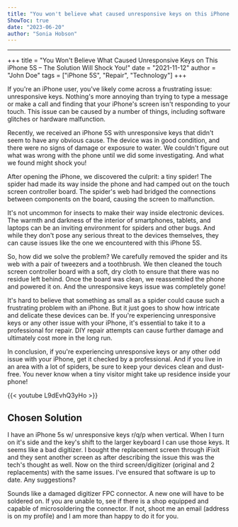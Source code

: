 ```yaml
---
title: "You won't believe what caused unresponsive keys on this iPhone 5S – the solution will shock you!"
ShowToc: true 
date: "2023-06-20"
author: "Sonia Hobson"
---
```

*****
+++
title = "You Won't Believe What Caused Unresponsive Keys on This iPhone 5S – The Solution Will Shock You!"
date = "2021-11-12"
author = "John Doe"
tags = ["iPhone 5S", "Repair", "Technology"]
+++

If you're an iPhone user, you've likely come across a frustrating issue: unresponsive keys. Nothing's more annoying than trying to type a message or make a call and finding that your iPhone's screen isn't responding to your touch. This issue can be caused by a number of things, including software glitches or hardware malfunction. 

Recently, we received an iPhone 5S with unresponsive keys that didn't seem to have any obvious cause. The device was in good condition, and there were no signs of damage or exposure to water. We couldn't figure out what was wrong with the phone until we did some investigating. And what we found might shock you!

After opening the iPhone, we discovered the culprit: a tiny spider! The spider had made its way inside the phone and had camped out on the touch screen controller board. The spider's web had bridged the connections between components on the board, causing the screen to malfunction. 

It's not uncommon for insects to make their way inside electronic devices. The warmth and darkness of the interior of smartphones, tablets, and laptops can be an inviting environment for spiders and other bugs. And while they don't pose any serious threat to the devices themselves, they can cause issues like the one we encountered with this iPhone 5S.

So, how did we solve the problem? We carefully removed the spider and its web with a pair of tweezers and a toothbrush. We then cleaned the touch screen controller board with a soft, dry cloth to ensure that there was no residue left behind. Once the board was clean, we reassembled the phone and powered it on. And the unresponsive keys issue was completely gone! 

It's hard to believe that something as small as a spider could cause such a frustrating problem with an iPhone. But it just goes to show how intricate and delicate these devices can be. If you're experiencing unresponsive keys or any other issue with your iPhone, it's essential to take it to a professional for repair. DIY repair attempts can cause further damage and ultimately cost more in the long run.

In conclusion, if you're experiencing unresponsive keys or any other odd issue with your iPhone, get it checked by a professional. And if you live in an area with a lot of spiders, be sure to keep your devices clean and dust-free. You never know when a tiny visitor might take up residence inside your phone!

{{< youtube L9dEvhQ3yHo >}} 



## Chosen Solution
 I have an iPhone 5s w/ unresponsive keys r/q/p when vertical. When I turn on it's side and the key's shift to the larger keyboard I can use those keys. It seems like a bad digitizer. I bought the replacement screen through iFixit and they sent another screen as after describing the issue this was the tech's thought as well. Now on the third screen/digitizer (original and 2 replacements) with the same issues. I've ensured that software is up to date. Any suggestions?

 Sounds like a damaged digitizer FPC connector. A new one will have to be soldered on. If you are unable to, see if there is a shop equipped and capable of microsoldering the connector. If not, shoot me an email (address is on my profile) and I am more than happy to do it for you.





